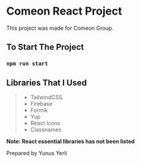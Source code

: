 # Comeon React Project

This project was made for Comeon Group.

## To Start The Project

### `npm run start`

## Libraries That I Used

> - TailwindCSS
> - Firebase
> - Formik
> - Yup
> - React Icons
> - Classnames



**Note: React essential libraries has not been listed**

Prepared by Yunus Yerli